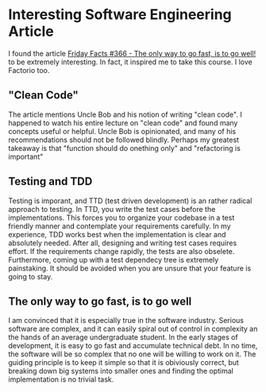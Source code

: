 # Interesting Software Engineering Article
I found the article [Friday Facts #366 - The only way to go fast, is to go well!](https://www.factorio.com/blog/post/fff-366) to be extremely interesting. In fact, it inspired me to take this course. I love Factorio too.

## "Clean Code"
The article mentions Uncle Bob and his notion of writing "clean code". I happened to watch his entire lecture on "clean code" and found many concepts useful or helpful. Uncle Bob is opinionated, and many of his recommendations should not be followed blindly. Perhaps my greatest takeaway is that "function should do onething only" and "refactoring is important"

## Testing and TDD
Testing is imporant, and TTD (test driven development) is an rather radical approach to testing. In TTD, you write the test cases before the implementations. This forces you to organize your codebase in a test friendly manner and contemplate your requirements carefully. In my experience, TDD works best when the implementation is clear and absolutely needed. After all, designing and writing test cases requires effort. If the requirements change rapidly, the tests are also obselete. Furthermore, coming up with a test dependecy tree is extremely painstaking. It should be avoided when you are unsure that your feature is going to stay.

## The only way to go fast, is to go well
I am convinced that it is especially true in the software industry. Serious software are complex, and it can easily spiral out of control in complexity an the hands of an average undergraduate student. In the early stages of development, it is easy to go fast and accumulate technical debt. In no time, the software will be so complex that no one will be willing to work on it. The guiding principle is to keep it simple so that it is obiviously correct, but breaking down big systems into smaller ones and finding the optimal implementation is no trivial task.